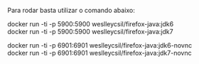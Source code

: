 Para rodar basta utilizar o comando abaixo:

docker run -ti -p 5900:5900 weslleycsil/firefox-java:jdk6\
docker run -ti -p 5900:5900 weslleycsil/firefox-java:jdk7

docker run -ti -p 6901:6901 weslleycsil/firefox-java:jdk6-novnc\
docker run -ti -p 6901:6901 weslleycsil/firefox-java:jdk7-novnc
